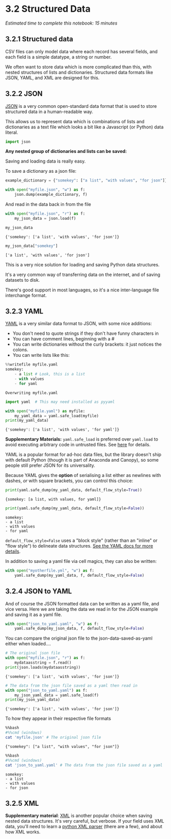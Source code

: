 # 3.2 Structured Data

*Estimated time to complete this notebook: 15 minutes*

## 3.2.1 Structured data

CSV files can only model data where each record has several fields, and each field is a simple datatype,
a string or number.

We often want to store data which is more complicated than this, with nested structures of lists and dictionaries.
Structured data formats like JSON, YAML, and XML are designed for this.

## 3.2.2 JSON

[JSON](https://en.wikipedia.org/wiki/JSON) is a very common open-standard data format that is used to store structured data in a human-readable way.

This allows us to represent data which is combinations of lists and dictionaries as a text file which
looks a bit like a Javascript (or Python) data literal.


```python
import json
```

**Any nested group of dictionaries and lists can be saved:**

Saving and loading data is really easy.

To save a dictionary as a json file:


```python
example_dictionary = {"somekey": ["a list", "with values", "for json"]}

with open("myfile.json", "w") as f:
    json.dump(example_dictionary, f)
```

And read in the data back in from the file


```python
with open("myfile.json", "r") as f:
    my_json_data = json.load(f)
```


```python
my_json_data
```




    {'somekey': ['a list', 'with values', 'for json']}




```python
my_json_data["somekey"]
```




    ['a list', 'with values', 'for json']



This is a very nice solution for loading and saving Python data structures.

It's a very common way of transferring data on the internet, and of saving datasets to disk.

There's good support in most languages, so it's a nice inter-language file interchange format.

## 3.2.3 YAML

[YAML](https://en.wikipedia.org/wiki/YAML) is a very similar data format to JSON, with some nice additions:

* You don't need to quote strings if they don't have funny characters in
* You can have comment lines, beginning with a #
* You can write dictionaries without the curly brackets: it just notices the colons.
* You can write lists like this:


```python
%%writefile myfile.yaml
somekey:
    - a list # Look, this is a list
    - with values
    - for yaml
```

    Overwriting myfile.yaml



```python
import yaml  # This may need installed as pyyaml
```


```python
with open("myfile.yaml") as myfile:
    my_yaml_data = yaml.safe_load(myfile)
print(my_yaml_data)
```

    {'somekey': ['a list', 'with values', 'for yaml']}


**Supplementary Materials:** `yaml.safe_load` is preferred over `yaml.load` to avoid executing arbitrary code in untrusted files.
See [here](https://github.com/yaml/pyyaml/wiki/PyYAML-yaml.load(input)-Deprecation) for details.

YAML is a popular format for ad-hoc data files, but the library doesn't ship with default Python (though it is part
of Anaconda and Canopy), so some people still prefer JSON for its universality.

Because YAML gives the **option** of serialising a list either as newlines with dashes, *or* with square brackets,
you can control this choice:


```python
print(yaml.safe_dump(my_yaml_data, default_flow_style=True))
```

    {somekey: [a list, with values, for yaml]}




```python
print(yaml.safe_dump(my_yaml_data, default_flow_style=False))
```

    somekey:
    - a list
    - with values
    - for yaml



`default_flow_style=False` uses a "block style" (rather than an "inline" or "flow style") to delineate data structures.
[See the YAML docs for more details](http://yaml.org/spec/1.2/spec.html).

In addition to saving a yaml file via cell magics, they can also be written:


```python
with open("myotherfile.yml", "w") as f:
    yaml.safe_dump(my_yaml_data, f, default_flow_style=False)
```

## 3.2.4 JSON to YAML

And of course the JSON formatted data can be written as a yaml file, and vice versa.
Here we are taking the data we read in for the JSON example and saving it as a yaml file.


```python
with open("json_to_yaml.yaml", "w") as f:
    yaml.safe_dump(my_json_data, f, default_flow_style=False)
```

You can compare the original json file to the json-data-saved-as-yaml either when loaded....


```python
# The original json file
with open("myfile.json", "r") as f:
    mydataasstring = f.read()
print(json.loads(mydataasstring))
```

    {'somekey': ['a list', 'with values', 'for json']}



```python
# The data from the json file saved as a yaml then read in
with open("json_to_yaml.yaml") as f:
    my_json_yaml_data = yaml.safe_load(f)
print(my_json_yaml_data)
```

    {'somekey': ['a list', 'with values', 'for json']}


To how they appear in their respective file formats


```bash
%%bash
#%%cmd (windows)
cat 'myfile.json' # The original json file
```

    {"somekey": ["a list", "with values", "for json"]}


```bash
%%bash
#%%cmd (windows)
cat 'json_to_yaml.yaml' # The data from the json file saved as a yaml
```

    somekey:
    - a list
    - with values
    - for json


## 3.2.5 XML

**Supplementary material**: [XML](http://www.w3schools.com/xml/) is another popular choice when saving nested data structures.
It's very careful, but verbose.
If your field uses XML data, you'll need to learn a [python XML parser](https://docs.python.org/3/library/xml.etree.elementtree.html) (there are a few), and about how XML works.
